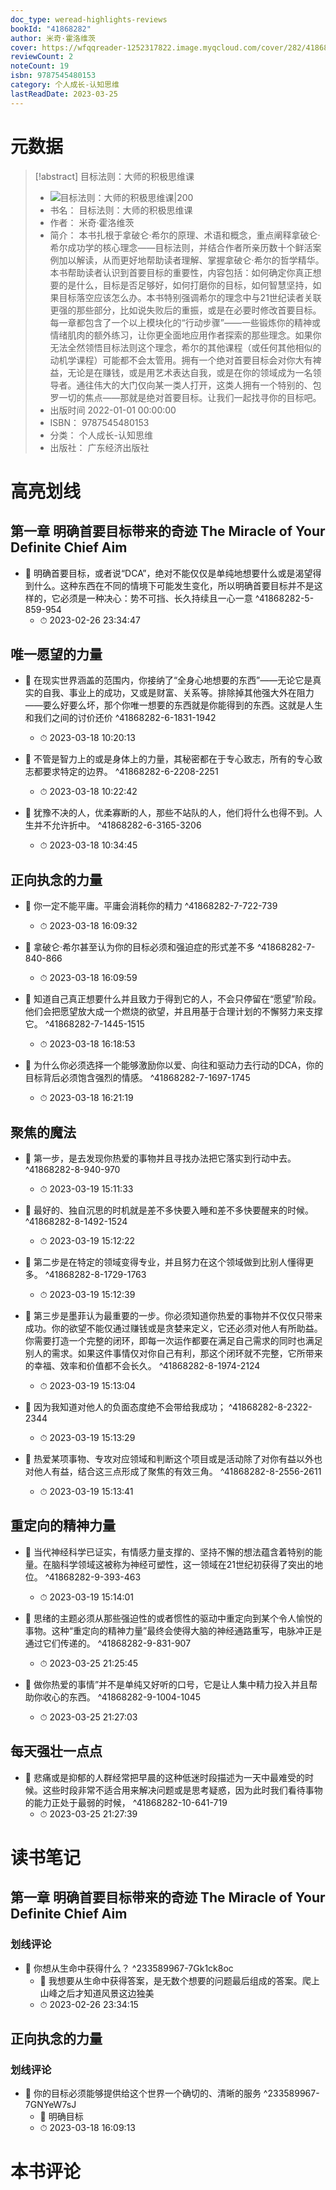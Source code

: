 ```yaml
---
doc_type: weread-highlights-reviews
bookId: "41868282"
author: 米奇·霍洛维茨
cover: https://wfqqreader-1252317822.image.myqcloud.com/cover/282/41868282/t7_41868282.jpg
reviewCount: 2
noteCount: 19
isbn: 9787545480153
category: 个人成长-认知思维
lastReadDate: 2023-03-25
---
```

# 元数据
> [!abstract] 目标法则：大师的积极思维课
> - ![ 目标法则：大师的积极思维课|200](https://wfqqreader-1252317822.image.myqcloud.com/cover/282/41868282/t7_41868282.jpg)
> - 书名： 目标法则：大师的积极思维课
> - 作者： 米奇·霍洛维茨
> - 简介： 本书扎根于拿破仑·希尔的原理、术语和概念，重点阐释拿破仑·希尔成功学的核心理念——目标法则，并结合作者所亲历数十个鲜活案例加以解读，从而更好地帮助读者理解、掌握拿破仑·希尔的哲学精华。本书帮助读者认识到首要目标的重要性，内容包括：如何确定你真正想要的是什么，目标是否足够好，如何打磨你的目标，如何智慧坚持，如果目标落空应该怎么办。本书特别强调希尔的理念中与21世纪读者关联更强的那些部分，比如说失败后的重振，或是在必要时修改首要目标。每一章都包含了一个以上模块化的“行动步骤”——一些锻炼你的精神或情绪肌肉的额外练习，让你更全面地应用作者探索的那些理念。如果你无法全然领悟目标法则这个理念，希尔的其他课程（或任何其他相似的动机学课程）可能都不会太管用。拥有一个绝对首要目标会对你大有裨益，无论是在赚钱，或是用艺术表达自我，或是在你的领域成为一名领导者。通往伟大的大门仅向某一类人打开，这类人拥有一个特别的、包罗一切的焦点——那就是绝对首要目标。让我们一起找寻你的目标吧。
> - 出版时间 2022-01-01 00:00:00
> - ISBN： 9787545480153
> - 分类： 个人成长-认知思维
> - 出版社： 广东经济出版社

# 高亮划线

## 第一章 明确首要目标带来的奇迹 The Miracle of Your Definite Chief Aim


- 📌 明确首要目标，或者说“DCA”，绝对不能仅仅是单纯地想要什么或是渴望得到什么。这种东西在不同的情境下可能发生变化，所以明确首要目标并不是这样的，它必须是一种决心：势不可挡、长久持续且一心一意 ^41868282-5-859-954
    - ⏱ 2023-02-26 23:34:47 
## 唯一愿望的力量


- 📌 在现实世界涵盖的范围内，你接纳了“全身心地想要的东西”——无论它是真实的自我、事业上的成功，又或是财富、关系等。排除掉其他强大外在阻力——要么好要么坏，那个你唯一想要的东西就是你能得到的东西。这就是人生和我们之间的讨价还价 ^41868282-6-1831-1942
    - ⏱ 2023-03-18 10:20:13 

- 📌 不管是智力上的或是身体上的力量，其秘密都在于专心致志，所有的专心致志都要求特定的边界。 ^41868282-6-2208-2251
    - ⏱ 2023-03-18 10:22:42 

- 📌 犹豫不决的人，优柔寡断的人，那些不站队的人，他们将什么也得不到。人生并不允许折中。 ^41868282-6-3165-3206
    - ⏱ 2023-03-18 10:34:45 
## 正向执念的力量

 

- 📌 你一定不能平庸。平庸会消耗你的精力 ^41868282-7-722-739
    - ⏱ 2023-03-18 16:09:32 

- 📌 拿破仑·希尔甚至认为你的目标必须和强迫症的形式差不多 ^41868282-7-840-866
    - ⏱ 2023-03-18 16:09:59 

- 📌 知道自己真正想要什么并且致力于得到它的人，不会只停留在“愿望”阶段。他们会把愿望放大成一个燃烧的欲望，并且用基于合理计划的不懈努力来支撑它。 ^41868282-7-1445-1515
    - ⏱ 2023-03-18 16:18:53 

- 📌 为什么你必须选择一个能够激励你以爱、向往和驱动力去行动的DCA，你的目标背后必须饱含强烈的情感。 ^41868282-7-1697-1745
    - ⏱ 2023-03-18 16:21:19 
## 聚焦的魔法


- 📌 第一步，是去发现你热爱的事物并且寻找办法把它落实到行动中去。 ^41868282-8-940-970
    - ⏱ 2023-03-19 15:11:33 

- 📌 最好的、独自沉思的时机就是差不多快要入睡和差不多快要醒来的时候。 ^41868282-8-1492-1524
    - ⏱ 2023-03-19 15:12:22 

- 📌 第二步是在特定的领域变得专业，并且努力在这个领域做到比别人懂得更多。 ^41868282-8-1729-1763
    - ⏱ 2023-03-19 15:12:39 

- 📌 第三步是墨菲认为最重要的一步。你必须知道你热爱的事物并不仅仅只带来成功。你的欲望不能仅通过赚钱或是贪婪来定义，它还必须对他人有所助益。你需要打造一个完整的闭环，即每一次运作都要在满足自己需求的同时也满足别人的需求。如果这件事情仅对你自己有利，那这个闭环就不完整，它所带来的幸福、效率和价值都不会长久。 ^41868282-8-1974-2124
    - ⏱ 2023-03-19 15:13:04 

- 📌 因为我知道对他人的负面态度绝不会带给我成功； ^41868282-8-2322-2344
    - ⏱ 2023-03-19 15:13:29 

- 📌 热爱某项事物、专攻对应领域和判断这个项目或是活动除了对你有益以外也对他人有益，结合这三点形成了聚焦的有效三角。 ^41868282-8-2556-2611
    - ⏱ 2023-03-19 15:13:41 
## 重定向的精神力量


- 📌 当代神经科学已证实，有情感力量支撑的、坚持不懈的想法蕴含着特别的能量。在脑科学领域这被称为神经可塑性，这一领域在21世纪初获得了突出的地位。 ^41868282-9-393-463
    - ⏱ 2023-03-19 15:14:01 

- 📌 思绪的主题必须从那些强迫性的或者惯性的驱动中重定向到某个令人愉悦的事物。这种“重定向的精神力量”最终会使得大脑的神经通路重写，电脉冲正是通过它们传递的。 ^41868282-9-831-907
    - ⏱ 2023-03-25 21:25:45 

- 📌 做你热爱的事情”并不是单纯又好听的口号，它是让人集中精力投入并且帮助你收心的东西。 ^41868282-9-1004-1045
    - ⏱ 2023-03-25 21:27:03 
## 每天强壮一点点


- 📌 悲痛或是抑郁的人群经常把早晨的这种低迷时段描述为一天中最难受的时候。这些时段非常不适合用来解决问题或是思考疑惑，因为此时我们看待事物的能力正处于最弱的时候， ^41868282-10-641-719
    - ⏱ 2023-03-25 21:27:39 
# 读书笔记

## 第一章 明确首要目标带来的奇迹 The Miracle of Your Definite Chief Aim

### 划线评论
- 📌 你想从生命中获得什么？  ^233589967-7Gk1ck8oc
    - 💭 我想要从生命中获得答案，是无数个想要的问题最后组成的答案。爬上山峰之后才知道风景这边独美
    - ⏱ 2023-02-26 23:34:15
   
## 正向执念的力量

### 划线评论
- 📌 你的目标必须能够提供给这个世界一个确切的、清晰的服务  ^233589967-7GNYeW7sJ
    - 💭 明确目标
    - ⏱ 2023-03-18 16:09:13
   
# 本书评论
